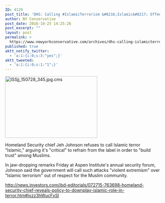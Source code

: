 ```yaml
---
ID: 4129
post_title: 'DHS: Calling #IslamicTerrorism &#8216;Islamic&#8217; Offends Muslims #GJM #tcot'
author: NY Conservative
post_date: 2016-10-25 14:25:26
post_excerpt: ""
layout: post
permalink: >
  https://www.newyorkconservative.com/archives/dhs-calling-islamicterrorism-islamic-offends-muslims-gjm-tcot/
published: true
aktt_notify_twitter:
  - 'a:1:{i:0;s:3:"yes";}'
aktt_tweeted:
  - 'a:1:{i:0;s:1:"1";}'
---
```

<a href="https://www.newyorkconservative.com/wp-content/uploads/2015/07/ISSjj_150728_345.jpg.cms_.jpeg"><img class="alignnone size-medium wp-image-3529" src="https://www.newyorkconservative.com/wp-content/uploads/2015/07/ISSjj_150728_345.jpg.cms_-300x200.jpeg" alt="ISSjj_150728_345.jpg.cms" width="300" height="200" /></a>

Homeland Security chief Jeh Johnson refuses to call Islamic terror "Islamic," arguing it's "critical" to refrain from the label in order to "build trust" among Muslims.

In jaw-dropping remarks Friday at Aspen Institute's annual security forum, Johnson said the government will call such attacks "violent extremism" over "Islamic terrorism" out of respect for the Muslim community.
<div><a href="http://news.investors.com/ibd-editorials/072715-763698-homeland-security-chief-reveals-policy-to-downplay-islamic-role-in-terror.htm#ixzz3hWucFxSI">http://news.investors.com/ibd-editorials/072715-763698-homeland-security-chief-reveals-policy-to-downplay-islamic-role-in-terror.htm#ixzz3hWucFxSI</a></div>
<div></div>